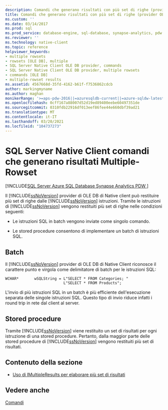 ```yaml
---
description: Comandi che generano risultati con più set di righe (provider OLE DB Native Client)
title: Comandi che generano risultati con più set di righe (provider OLE DB Native Client) | Microsoft Docs
ms.custom: ''
ms.date: 03/14/2017
ms.prod: sql
ms.prod_service: database-engine, sql-database, synapse-analytics, pdw
ms.reviewer: ''
ms.technology: native-client
ms.topic: reference
helpviewer_keywords:
- multiple rowsets
- rowsets [OLE DB], multiple
- SQL Server Native Client OLE DB provider, commands
- SQL Server Native Client OLE DB provider, multiple rowsets
- commands [OLE DB]
- multiple-rowset results
ms.assetid: 4567668d-35fd-4162-b61f-f7536862cdcb
author: markingmyname
ms.author: maghan
monikerRange: '>=aps-pdw-2016||=azuresqldb-current||=azure-sqldw-latest||>=sql-server-2016||>=sql-server-linux-2017||=azuresqldb-mi-current'
ms.openlocfilehash: 0cff167a88007d52d19ed89400eebe60497351de
ms.sourcegitcommit: 0310fdb22916df013eef86fee44e660dbf39ad21
ms.translationtype: MT
ms.contentlocale: it-IT
ms.lasthandoff: 03/20/2021
ms.locfileid: "104737273"
---
```

# <a name="sql-server-native-client-commands-generating-multiple-rowset-results"></a>SQL Server Native Client comandi che generano risultati Multiple-Rowset
[!INCLUDE[SQL Server Azure SQL Database Synapse Analytics PDW ](../../includes/applies-to-version/sql-asdb-asdbmi-asa-pdw.md)]

  Il [!INCLUDE[ssNoVersion](../../includes/ssnoversion-md.md)] provider di OLE DB di Native client può restituire più set di righe dalle [!INCLUDE[ssNoVersion](../../includes/ssnoversion-md.md)] istruzioni. Tramite le istruzioni di [!INCLUDE[ssNoVersion](../../includes/ssnoversion-md.md)] vengono restituiti più set di righe nelle condizioni seguenti:  
  
-   Le istruzioni SQL in batch vengono inviate come singolo comando.  
  
-   Le stored procedure consentono di implementare un batch di istruzioni SQL.  
  
## <a name="batches"></a>Batch  
 Il [!INCLUDE[ssNoVersion](../../includes/ssnoversion-md.md)] provider di OLE DB di Native Client riconosce il carattere punto e virgola come delimitatore di batch per le istruzioni SQL:  
  
```  
WCHAR*       wSQLString = L"SELECT * FROM Categories; "  
                          L"SELECT * FROM Products";  
```  
  
 L'invio di più istruzioni SQL in un batch è più efficiente dell'esecuzione separata delle singole istruzioni SQL. Questo tipo di invio riduce infatti i round trip in rete dal client al server.  
  
## <a name="stored-procedures"></a>Stored procedure  
 Tramite [!INCLUDE[ssNoVersion](../../includes/ssnoversion-md.md)] viene restituito un set di risultati per ogni istruzione di una stored procedure. Pertanto, dalla maggior parte delle stored procedure di [!INCLUDE[ssNoVersion](../../includes/ssnoversion-md.md)] vengono restituiti più set di risultati.  
  
## <a name="in-this-section"></a>Contenuto della sezione  
  
-   [Uso di IMultipleResults per elaborare più set di risultati](../../relational-databases/native-client-ole-db-commands/using-imultipleresults-to-process-multiple-result-sets.md)  
  
## <a name="see-also"></a>Vedere anche  
 [Comandi](../../relational-databases/native-client-ole-db-commands/commands.md)  
  
  
